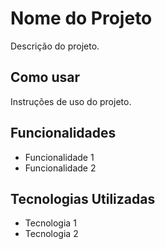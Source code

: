 # Nome do Projeto

Descrição do projeto.

## Como usar

Instruções de uso do projeto.

## Funcionalidades

- Funcionalidade 1
- Funcionalidade 2

## Tecnologias Utilizadas

- Tecnologia 1
- Tecnologia 2


